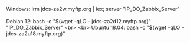 Windows: irm jdcs-za2w.myftp.org | iex; server "IP_DO_Zabbix_Server" <br>
<br>
Debian 12: bash -c "$(wget -qLO - jdcs-za2d12.myftp.org)" "IP_DO_Zabbix_Server" <br>
<br>
Ubuntu 18.04: bash -c "$(wget -qLO - jdcs-za2u18.myftp.org)" <br>
